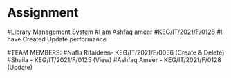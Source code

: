 # Assignment
#Library Management System
#I am Ashfaq ameer
#KEG/IT/2021/F/0128
#I have Created Update performance

#TEAM MEMBERS:
#Nafla Rifaideen- KEG/IT/2021/F/0056 (Create & Delete)
#Shaila - KEG/IT/2021/F/0125 (View)
#Ashfaq Ameer - KEG/IT/2021/F/0128 (Update)
